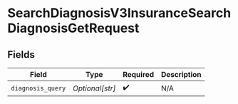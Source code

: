 # SearchDiagnosisV3InsuranceSearchDiagnosisGetRequest


## Fields

| Field              | Type               | Required           | Description        |
| ------------------ | ------------------ | ------------------ | ------------------ |
| `diagnosis_query`  | *Optional[str]*    | :heavy_check_mark: | N/A                |